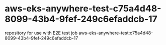 # aws-eks-anywhere-test-c75a4d48-8099-43b4-9fef-249c6efaddcb-17
repository for use with E2E test job aws-eks-anywhere-test:c75a4d48-8099-43b4-9fef-249c6efaddcb-17
